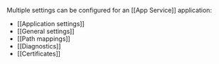 Multiple settings can be configured for an [[App Service]] application:
* [[Application settings]]
* [[General settings]]
* [[Path mappings]]
* [[Diagnostics]]
* [[Certificates]]
